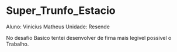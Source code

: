 # Super_Trunfo_Estacio

Aluno: Vinicius Matheus
Unidade: Resende


No desafio Basico tentei desenvolver de firna mais legivel possivel o Trabalho.


